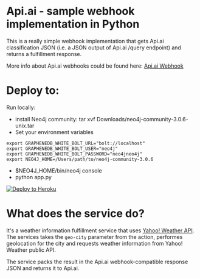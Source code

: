 # Api.ai - sample webhook implementation in Python

This is a really simple webhook implementation that gets Api.ai classification JSON (i.e. a JSON output of Api.ai /query endpoint) and returns a fulfillment response.

More info about Api.ai webhooks could be found here:
[Api.ai Webhook](https://docs.api.ai/docs/webhook)

# Deploy to:

Run locally:
  - install Neo4j community: tar xvf Downloads/neo4j-community-3.0.6-unix.tar
  - Set your environment variables
```
export GRAPHENEDB_WHITE_BOLT_URL="bolt://localhost"
export GRAPHENEDB_WHITE_BOLT_USER="neo4j"
export GRAPHENEDB_WHITE_BOLT_PASSWORD="neo4jneo4j"
export NEO4J_HOME=/Users/path/to/neo4j-community-3.0.6
```
  - $NEO4J_HOME/bin/neo4j console
  - python app.py
 
[![Deploy to Heroku](https://www.herokucdn.com/deploy/button.svg)](https://heroku.com/deploy)

# What does the service do?
It's a weather information fulfillment service that uses [Yahoo! Weather API](https://developer.yahoo.com/weather/).
The services takes the `geo-city` parameter from the action, performes geolocation for the city and requests weather information from Yahoo! Weather public API. 

The service packs the result in the Api.ai webhook-compatible response JSON and returns it to Api.ai.

